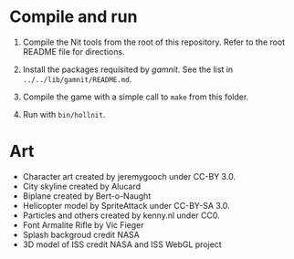 # Compile and run

1. Compile the Nit tools from the root of this repository.
   Refer to the root README file for directions.

2. Install the packages requisited by _gamnit_.
   See the list in `../../lib/gamnit/README.md`.

3. Compile the game with a simple call to `make` from this folder.

4. Run with `bin/hollnit`.

# Art

* Character art created by jeremygooch under CC-BY 3.0.
* City skyline created by Alucard
* Biplane created by Bert-o-Naught
* Helicopter model by SpriteAttack under CC-BY-SA 3.0.
* Particles and others created by kenny.nl under CC0.
* Font Armalite Rifle by Vic Fieger
* Splash backgroud credit NASA
* 3D model of ISS credit NASA and ISS WebGL project
